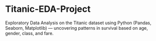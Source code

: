 # Titanic-EDA-Project
Exploratory Data Analysis on the Titanic dataset using Python (Pandas, Seaborn, Matplotlib) — uncovering patterns in survival based on age, gender, class, and fare.
